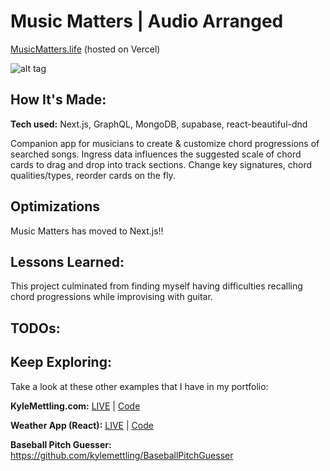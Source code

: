 # Music Matters | Audio Arranged



[MusicMatters.life](https://musicmatters.life/) (hosted on Vercel)

![alt tag](screen.png)

## How It's Made:

**Tech used:** Next.js, GraphQL, MongoDB, supabase, react-beautiful-dnd

Companion app for musicians to create & customize chord progressions of searched songs. Ingress data influences the suggested
scale of chord cards to drag and drop into track sections. Change key signatures, chord qualities/types, reorder cards on the fly. 

## Optimizations

Music Matters has moved to Next.js!!

## Lessons Learned:

This project culminated from finding myself having difficulties recalling chord progressions while improvising with guitar. 

## TODOs:


## Keep Exploring:

Take a look at these other examples that I have in my portfolio:

**KyleMettling.com:** [LIVE](https://kylemettling.com/) | [Code](https://github.com/kylemettling/portfolio-site)

**Weather App (React):** [LIVE](https://wonders-weather.netlify.app/) | [Code](https://github.com/kylemettling/weather-app)

**Baseball Pitch Guesser:** https://github.com/kylemettling/BaseballPitchGuesser
